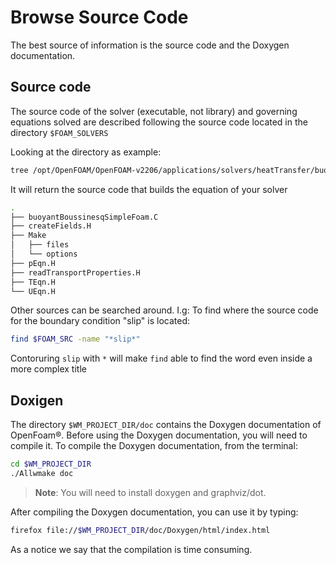 # Browse Source Code

The best source of information is the source code and the Doxygen documentation.

## Source code

The source code of the solver (executable, not library) and governing equations solved are
described following the source code located in the directory ```$FOAM_SOLVERS```

Looking at the directory as example:

```sh
tree /opt/OpenFOAM/OpenFOAM-v2206/applications/solvers/heatTransfer/buoyantBoussinesqSimpleFoam
```

It will return the source code that builds the equation of your solver

```sh
.
├── buoyantBoussinesqSimpleFoam.C
├── createFields.H
├── Make
│   ├── files
│   └── options
├── pEqn.H
├── readTransportProperties.H
├── TEqn.H
└── UEqn.H
```

Other sources can be searched around. I.g: To find where the source code
for the boundary condition "slip" is located:

```sh
find $FOAM_SRC -name "*slip*"
```

Contoruring ```slip``` with ```*``` will make ```find``` able to find the word even inside a more complex title

## Doxigen

The directory ```$WM_PROJECT_DIR/doc``` contains the Doxygen documentation
of OpenFoam®. Before using the Doxygen documentation, you will need to
compile it. To compile the Doxygen documentation, from the terminal:

```sh
cd $WM_PROJECT_DIR
./Allwmake doc
```

> <b>Note</b>: You will need to install doxygen and graphviz/dot.

After compiling the Doxygen documentation,
you can use it by typing:

```sh
firefox file://$WM_PROJECT_DIR/doc/Doxygen/html/index.html
```

As a notice we say that the compilation is time consuming.

<!--  Script to show the footer   -->
<html>
<script
    src="https://code.jquery.com/jquery-3.3.1.js"
    integrity="sha256-2Kok7MbOyxpgUVvAk/HJ2jigOSYS2auK4Pfzbm7uH60="
    crossorigin="anonymous">
</script>
<script>
$(function(){
  $("#footer").load("../footers/footer_first_level_depth.html");
});
</script>
<body>
<div id="footer"></div>
</body>
</html>
